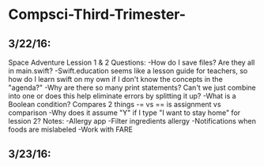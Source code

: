 # Compsci-Third-Trimester-
## 3/22/16:
Space Adventure Lession 1 & 2
Questions:
-How do I save files? Are they all in main.swift?
-Swift.education seems like a lesson guide for teachers, so how do I learn swift on my own if I don't know the concepts in the "agenda?"
-Why are there so many print statements? Can't we just combine into one or does this help eliminate errors by splitting it up? 
-What is a Boolean condition? Compares 2 things 
-= vs == is assignment vs comparison 
-Why does it assume "Y" if I type "I want to stay home" for lession 2? 
Notes:
-Allergy app
  -Filter ingredients allergy
  -Notifications when foods are mislabeled 
  -Work with FARE

## 3/23/16:
